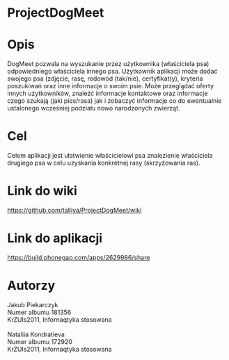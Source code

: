 # ProjectDogMeet

# Opis
DogMeet pozwala na wyszukanie przez użytkownika (właściciela psa) odpowiedniego właściciela innego psa. Użytkownik aplikacji może dodać swojego psa (zdjęcie, rasę, rodowód (tak/nie), certyfikat(y), kryteria poszukiwań oraz inne informacje o swoim psie. Może przeglądać oferty innych użytkowników, znaleźć informacje kontaktowe oraz informacje czego szukają (jaki pies/rasa) jak i zobaczyć informacje co do ewentualnie ustalonego wcześniej podziału nowo narodzonych zwierząt.
<br>
# Cel
Celem aplikacji jest ułatwienie właścicielowi psa znalezienie właściciela drugiego psa w celu uzyskania konkretnej rasy (skrzyżowania ras).

# Link do wiki
https://github.com/talliya/ProjectDogMeet/wiki
<br>
# Link do aplikacji
https://build.phonegap.com/apps/2629986/share
<br>
# Autorzy
Jakub Piekarczyk<br>
Numer albumu 181356<br>
KrZUIs2011, Infornaqtyka stosowana<br>
<br>
Nataliia Kondratieva<br>
Numer albumu 172920<br>
KrZUIs2011, Infornaqtyka stosowana<br>
